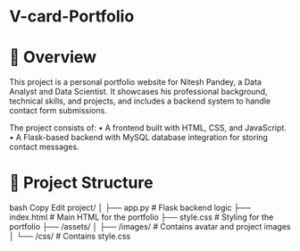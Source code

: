 # V-card-Portfolio

# 📌 Overview
This project is a personal portfolio website for Nitesh Pandey, a Data Analyst and Data Scientist. It showcases his professional background, technical skills, and projects, and includes a backend system to handle contact form submissions.

The project consists of:
 • A frontend built with HTML, CSS, and JavaScript.
 • A Flask-based backend with MySQL database integration for storing contact messages.

# 📁 Project Structure
bash
Copy
Edit
project/
│
├── app.py                  # Flask backend logic
├── index.html              # Main HTML for the portfolio
├── style.css               # Styling for the portfolio
├── /assets/
│   ├── /images/            # Contains avatar and project images
│   └── /css/               # Contains style.css

